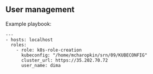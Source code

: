 ## User management

Example playbook:

```
---
- hosts: localhost
  roles:
    - role: k8s-role-creation
      kubeconfig: "/home/mcharopkin/srn/09/KUBECONFIG"
      cluster_url: https://35.202.70.72
      user_name: dima

```
